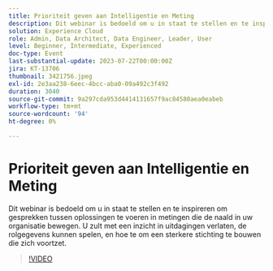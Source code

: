 ```yaml
---
title: Prioriteit geven aan Intelligentie en Meting
description: Dit webinar is bedoeld om u in staat te stellen en te inspireren om gesprekken tussen oplossingen te voeren in metingen die de naald in uw organisatie bewegen. U zult met een inzicht in uitdagingen verlaten, de rolgegevens kunnen spelen, en hoe te om een sterkere stichting te bouwen die zich voortzet.
solution: Experience Cloud
role: Admin, Data Architect, Data Engineer, Leader, User
level: Beginner, Intermediate, Experienced
doc-type: Event
last-substantial-update: 2023-07-22T00:00:00Z
jira: KT-13706
thumbnail: 3421756.jpeg
exl-id: 2e3aa238-6eec-4bcc-aba0-09a492c3f492
duration: 3040
source-git-commit: 9a297cda953d4414131657f9ac84580aea0eabeb
workflow-type: tm+mt
source-wordcount: '94'
ht-degree: 0%

---
```


# Prioriteit geven aan Intelligentie en Meting

Dit webinar is bedoeld om u in staat te stellen en te inspireren om gesprekken tussen oplossingen te voeren in metingen die de naald in uw organisatie bewegen. U zult met een inzicht in uitdagingen verlaten, de rolgegevens kunnen spelen, en hoe te om een sterkere stichting te bouwen die zich voortzet.

>[!VIDEO](https://video.tv.adobe.com/v/3421756/?learn=on)
